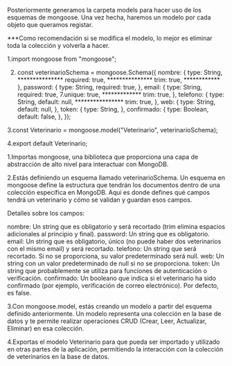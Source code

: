 Posteriormente generamos la carpeta models para hacer uso de los esquemas de mongoose. Una vez hecha, haremos un modelo por cada objeto que queramos registar.

***Como recomendación si se modifica el modelo, lo mejor es eliminar toda la colección y volverla a hacer.

1.import mongoose from "mongoose";

2.  const veterinarioSchema = mongoose.Schema({
    nombre: {
        type: String, ***************
        required: true, ***************
        trim: true, ************
    },
    password: {
        type: String,
        required: true,
    },
    email: {
        type: String,
        required: true,
        7.unique: true, *************
        trim: true,
    },
    telefono: {
        type: String,
        default: null, ****************
        trim: true,
    },
    web: {
        type: String,
        default: null,
    },
    token: {
        type: String,
    },
    confirmado: {
        type: Boolean,
        default: false,
    },
    });

3.const Veterinario = mongoose.model("Veterinario", veterinarioSchema);

4.export default Veterinario;



1.Importas mongoose, una biblioteca que proporciona una capa de abstracción de alto nivel para interactuar con MongoDB.

2.Estás definiendo un esquema llamado veterinarioSchema. Un esquema en mongoose define la estructura que tendrán los documentos dentro de una colección específica en MongoDB. Aquí es donde defines qué campos tendrá un veterinario y cómo se validan y guardan esos campos.

Detalles sobre los campos:

nombre: Un string que es obligatorio y será recortado (trim elimina espacios adicionales al principio y final).
password: Un string que es obligatorio.
email: Un string que es obligatorio, único (no puede haber dos veterinarios con el mismo email) y será recortado.
telefono: Un string que será recortado. Si no se proporciona, su valor predeterminado será null.
web: Un string con un valor predeterminado de null si no se proporciona.
token: Un string que probablemente se utiliza para funciones de autenticación o verificación.
confirmado: Un booleano que indica si el veterinario ha sido confirmado (por ejemplo, verificación de correo electrónico). Por defecto, es false.

3.Con mongoose.model, estás creando un modelo a partir del esquema definido anteriormente. Un modelo representa una colección en la base de datos y te permite realizar operaciones CRUD (Crear, Leer, Actualizar, Eliminar) en esa colección.

4.Exportas el modelo Veterinario para que pueda ser importado y utilizado en otras partes de la aplicación, permitiendo la interacción con la colección de veterinarios en la base de datos.